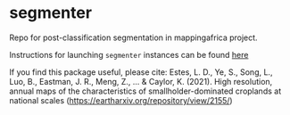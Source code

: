 # segmenter
Repo for post-classification segmentation in mappingafrica project. 

Instructions for launching `segmenter` instances can be found [here](docs/segmentation_procedure.md)

If you find this package useful, please cite:
Estes, L. D., Ye, S., Song, L., Luo, B., Eastman, J. R., Meng, Z., ... & Caylor, K. (2021). High resolution, annual maps of the characteristics of smallholder-dominated croplands at national scales (https://eartharxiv.org/repository/view/2155/)
